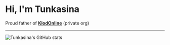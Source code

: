 # Hi, I'm Tunkasina
Proud father of **[KlodOnline](https://www.klod-online.com/)** (private org)


---


![Tunkasina's GitHub stats](https://github-readme-stats.vercel.app/api?username=Tunkasina&show_icons=true)  
